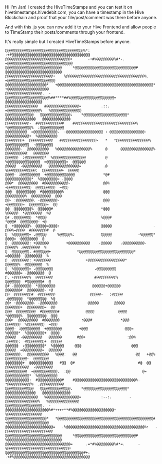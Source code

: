 Hi I'm Jan!
I created the HiveTimeStamps and you can test it on hivetimestamps.hivedebit.com, you can have a timestamp in the Hive Blockchain and proof that your file/post/comment was there before anyone.

And with this .js you can now add it to your Hive Frontend and allow people to TimeStamp their posts/comments through your frontend. 

It's really simple but I created HiveTimeStamps before anyone.

                                                                                                   
    @@@@@@@@@@@@@@@@@@@@@@@@@@@@@@@@@@@@%*:              :+#@@@@@@@@@@@@@@@@@@@@@@@@@@@@@@@@@@@@    
    @@@@@@@@@@@@@@@@@@@@@@@@@@@@@@+       -+#%@@@@@@@@%#*-.      =@@@@@@@@@@@@@@@@@@@@@@@@@@@@@@    
    @@@@@@@@@@@@@@@@@@@@@@@@@@     *@@@@@@@@@@@@@@@@@@@@@@@@@@@@#     @@@@@@@@@@@@@@@@@@@@@@@@@@    
    @@@@@@@@@@@@@@@@@@@@@@+    %@@@@@@@@@@@@@@@@@@@@@@@@@@@@@@@@@@@@%.   =@@@@@@@@@@@@@@@@@@@@@@    
    @@@@@@@@@@@@@@@@@@@*   +@@@@@@@@@@@@@@@@@@@@@@@@@@@@@@@@@@@@@@@@@@@@*   +@@@@@@@@@@@@@@@@@@@    
    @@@@@@@@@@@@@@@@@.  -@@@@@@@@@@@@@@@@@@@@%##****##%@@@@@@@@@@@@@@@@@@@@=   @@@@@@@@@@@@@@@@@    
    @@@@@@@@@@@@@@@   #@@@@@@@@@@@@@@@=         .::.         =@@@@@@@@@@@@@@@%   %@@@@@@@@@@@@@@    
    @@@@@@@@@@@@@   @@@@@@@@@@@@@@:    *@@@@@@@@@@@@@@@@@@@@*     @@@@@@@@@@@@@@   @@@@@@@@@@@@@    
    @@@@@@@@@@@-  #@@@@@@@@@@@#    #@@@@@@@@@@@@@@@@@@@@@@@@@@@@%    *@@@@@@@@@@@%  :@@@@@@@@@@@    
    @@@@@@@@@@  =@@@@@@@@@@@.  :@@@@@@@@@@@@@@@@@ : @@@@@@@@@@@@@@@@-   @@@@@@@@@@@+  %@@@@@@@@@    
    @@@@@@@@+  @@@@@@@@@@@   #@@@@@@@@@@@@@@@@-   *   *@@@@@@@@@@@@@@@%   @@@@@@@@@@@  -@@@@@@@@    
    @@@@@@@.  @@@@@@@@@@   %@@@@@@@@@@@@@@@%      @      @@@@@@@@@@@@@@@%   @@@@@@@@@@:  @@@@@@@    
    @@@@@@  :@@@@@@@@@*  %@@@@@@@@@@@@@@@         @        %@@@@@@@@@@@@@@@  =@@@@@@@@@=  @@@@@@    
    @@@@@  -@@@@@@@@@   @@@@@@@@@@@@@@=          .@           %@@@@@@@@@@@@@:  @@@@@@@@@+  @@@@@    
    @@@@- :@@@@@@@@@  +@@@@@@@@@@@@@             *@#             @@@@@@@@@@@@*  %@@@@@@@@= .@@@@    
    @@@*  @@@@@@@@@  #@@@@@@@@@@@-               @@%               +@@@@@@@@@@@  @@@@@@@@@  =@@@    
    @@@  @@@@@@@@@  #@@@@@@@@@%                  @@@                  @@@@@@@@@%  @@@@@@@@@  @@@    
    @@- :@@@@@@@@. -@@@@@@@@-                    @@@                    +@@@@@@@=  @@@@@@@@=  @@    
    @@  @@@@@@@@%  @@@@@@#                      *@@@                       %@@@@@  *@@@@@@@@  %@    
    @# .@@@@@@@@  *@@@@                         %@@@#                        *@@@#  @@@@@@@@- +@    
    @  +@@@@@@@%  @@@@@=@@@@:                   @@@@@                   -@@@%=@@@@  #@@@@@@@#  @    
    @  %@@@@@@@= .@@@@@     %@@@@@%:            @@@@@            -%@@@@@*     @@@@= -@@@@@@@@  @    
    @  @@@@@@@@: +@@@@@@        +@@@@@@@@@@    -@@@@@    .@@@@@@@@@@-        @@@@@% .@@@@@@@@  %    
    @  @@@@@@@@. #@@@@@@+            *@@@@@@@@@@@@@@@@@@@@@@@@@*            =@@@@@@  @@@@@@@@  %    
    @  @@@@@@@@: +@@@@@@@                +@@@@@@@@@@@@@@@@@*                @@@@@@%  @@@@@@@@  %    
    @  %@@@@@@@= .@@@@@@@@                   .@@@@@@@@@                    #@@@@@@= -@@@@@@@@  @    
    @. +@@@@@@@%  @@@@@@@@                   #@@@@@@@@@%                   @@@@@@@  #@@@@@@@#  @    
    @# .@@@@@@@@  *@@@@@@@@                 @@@@@@+@@@@@@                 @@@@@@@#  @@@@@@@@- +@    
    @@  @@@@@@@@#  @@@@@@@@                @@@@@-   :@@@@@               .@@@@@@@  *@@@@@@@@  %@    
    @@: :@@@@@@@@. -@@@@@@@@              @@@@@       @@@@@              @@@@@@@+  @@@@@@@@=  @@    
    @@@  @@@@@@@@@  #@@@@@@@#            @@@@           @@@@            *@@@@@@%  @@@@@@@@@  @@@    
    @@@+  @@@@@@@@@  #@@@@@@@          :@@@#             *@@@           @@@@@@@  %@@@@@@@@  =@@@    
    @@@@- :@@@@@@@@@  +@@@@@@@        +@@@                 @@@=        %@@@@@*  %@@@@@@@@+  @@@@    
    @@@@@  -@@@@@@@@@   @@@@@@       #@@+                   :@@%      .@@@@@:  @@@@@@@@@+  @@@@@    
    @@@@@@  :@@@@@@@@@*  %@@@@@     @@@                       @@@     @@@@@  =@@@@@@@@@=  @@@@@@    
    @@@@@@@.  @@@@@@@@@@   %@@@:   @@                           @@   +@@%   @@@@@@@@@@-  @@@@@@@    
    @@@@@@@@+  @@@@@@@@@@@   #@@  @#                             #@  @@   @@@@@@@@@@@  -@@@@@@@@    
    @@@@@@@@@@  =@@@@@@@@@@@.  :@@                                 @=   @@@@@@@@@@@*  %@@@@@@@@@    
    @@@@@@@@@@@:  #@@@@@@@@@@@#    #@@@@@@@@@@@@@@@@@@@@@@@@@@@@%.   *@@@@@@@@@@@%  .@@@@@@@@@@@    
    @@@@@@@@@@@@@   @@@@@@@@@@@@@@.    *@@@@@@@@@@@@@@@@@@@@*     @@@@@@@@@@@@@@   @@@@@@@@@@@@@    
    @@@@@@@@@@@@@@@   %@@@@@@@@@@@@@@@=         :--:.        -@@@@@@@@@@@@@@@%   %@@@@@@@@@@@@@@    
    @@@@@@@@@@@@@@@@@.  -@@@@@@@@@@@@@@@@@@@@%#*++++**#%@@@@@@@@@@@@@@@@@@@+   %@@@@@@@@@@@@@@@@    
    @@@@@@@@@@@@@@@@@@@*   *@@@@@@@@@@@@@@@@@@@@@@@@@@@@@@@@@@@@@@@@@@@@#   +@@@@@@@@@@@@@@@@@@@    
    @@@@@@@@@@@@@@@@@@@@@@=   .%@@@@@@@@@@@@@@@@@@@@@@@@@@@@@@@@@@@@%:   -@@@@@@@@@@@@@@@@@@@@@@    
    @@@@@@@@@@@@@@@@@@@@@@@@@@     *@@@@@@@@@@@@@@@@@@@@@@@@@@@@#     %@@@@@@@@@@@@@@@@@@@@@@@@@    
    @@@@@@@@@@@@@@@@@@@@@@@@@@@@@@=      .=*#%@@@@@@@@%#*=.      -%@@@@@@@@@@@@@@@@@@@@@@@@@@@@@    
    @@@@@@@@@@@@@@@@@@@@@@@@@@@@@@@@@@@@#+:              .+#%@@@@@@@@@@@@@@@@@@@@@@@@@@@@@@@@@@@    
                                                                                                    
